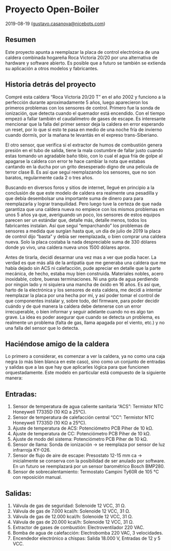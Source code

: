 # Proyecto Open-Boiler
2019-08-19 (gustavo.casanova@nicebots.com)

## Resumen
Este proyecto apunta a reemplazar la placa de control electrónica de una caldera combinada hogareña Roca Victoria 20/20 por una alternativa de hardware y software abierto. Es posible que a futuro se también se extienda su aplicación a otros modelos y fabricantes.

## Historia detrás del proyecto
Compré esta caldera “Roca Victoria 20/20 T” en el año 2002 y funciono a la perfección durante aproximadamente 5 años, luego aparecieron los primeros problemas con los sensores de control. Primero fue la sonda de ionización, que detecta cuando el quemador está encendido. Con el tiempo empezó a fallar también el caudalímetro de gases de escape. Es interesante mencionar que la falla del primer sensor deja la caldera en error esperando un reset, por lo que si esto te pasa en medio de una noche fría de invierno cuando dormís, por la mañana te levantás en el expreso trans-Siberiano.

El otro sensor, que verifica si el extractor de humos de combustión genera presión en el tubo de salida, tiene la mala costumbre de fallar justo cuando estas tomando un agradable baño tibio, con lo cual el agua fría de golpe al apagarse la caldera con error te hace cambiar la nota que estabas cantando en la ducha por un grito desesperado digno de una película de terror clase B. Es así que seguí reemplazando los sensores, que no son baratos, regularmente cada 2 o tres años.

Buscando en diversos foros y sitios de internet, llegué en principio a la conclusión de que este modelo de caldera era realmente una pesadilla y que debía desembolsar una importante suma de dinero para para reemplazarla y lograr tranquilidad. Pero luego tuve la certeza de que nada garantiza que una caldera nueva no empiece con los mismos problemas en unos 5 años ya que, averiguando un poco, los sensores de estos equipos parecen ser un estándar que, detalle más, detalle menos, todos los fabricantes instalan. Así que seguí “emparchando” los problemas de sensores a medida que surgían hasta que, un día de julio de 2019 la placa de control dijo “basta” y debía ser reemplazada, o bien comprar una caldera nueva. Solo la placa costaba la nada despreciable suma de 330 dólares donde yo vivo, una caldera nueva unos 1500 dólares aprox.

Antes de tirarla, decidí desarmar una vez mas a ver que podía hacer. La verdad es que más allá de la antipatía que me generaba una caldera que me había dejado sin ACS ni calefacción, pude apreciar en detalle que la parte mecánica, de hecho, estaba muy bien construida. Materiales nobles, acero inoxidable, cobre, buenas terminaciones. Ni una gota de agua perdiendo por ningún lado y ni siquiera una mancha de óxido en 16 años. Es así que, harto de la electrónica y los sensores de esta caldera, me decidí a intentar reemplazar la placa por una hecha por mí, y así poder tomar el control de que componentes instalar y, sobre todo, del firmware, para poder decidir cuándo y de qué manera la caldera debe detenerse con un error irrecuperable, o bien informar y seguir adelante cuando no es algo tan grave. La idea es poder asegurar que cuando se detecta un problema, es realmente un problema (falta de gas, llama apagada por el viento, etc.) y no una falla del sensor que lo detecta.

## Haciéndose amigo de la caldera
Lo primero a considerar, es comenzar a ver la caldera, ya no como una caja negra (o más bien blanca en este caso), sino como un conjunto de entradas y salidas que a las que hay que aplicarles lógica para que funcionen orquestadamente. Este modelo en particular está compuesto de la siguiente manera:

## Entradas:
1. Sensor de temperatura de agua caliente sanitaria “ACS”: Termistor NTC Honeywell T7335D (10 KΩ a 25°C).
2. Sensor de temperatura de calefacción central “CC”: Termistor NTC Honeywell T7335D (10 KΩ a 25°C).
3. Ajuste de temperatura de ACS: Potenciómetro PCB Piher de 10 kΩ.
4. Ajuste de temperatura de CC: Potenciómetro PCB Piher de 10 kΩ.
5. Ajuste de modo del sistema: Potenciómetro PCB Piher de 10 kΩ.
6. Sensor de llama: Sonda de ionización -> se reemplaza por sensor de luz infrarroja KY-026.
7. Sensor de flujo de aire de escape: Presostato 12-15 mm ca -> inicialmente se conserva con la posibilidad de ser anulado por software. En un futuro se reemplazará por un sensor barométrico Bosch BMP280.
8. Sensor de sobrecalentamiento: Termostato Campini Ty60R de 105 °C con reposición manual.

## Salidas:
1. Válvula de gas de seguridad: Solenoide 12 VCC, 31 Ω.
2. Válvula de gas de 7.000 kcal/h: Solenoide 12 VCC, 31 Ω.
3. Válvula de gas de 12.000 kcal/h: Solenoide 12 VCC, 31 Ω.
4. Válvula de gas de 20.000 kcal/h: Solenoide 12 VCC, 31 Ω.
5. Extractor de gases de combustión: Electroventilador 220 VAC.
6. Bomba de agua de calefacción: Electrobomba 220 VAC, 3 velocidades.
7. Encendedor electrónico a chispas: Salida 18.000 V, Entradas de 12 y 5  VCC.
